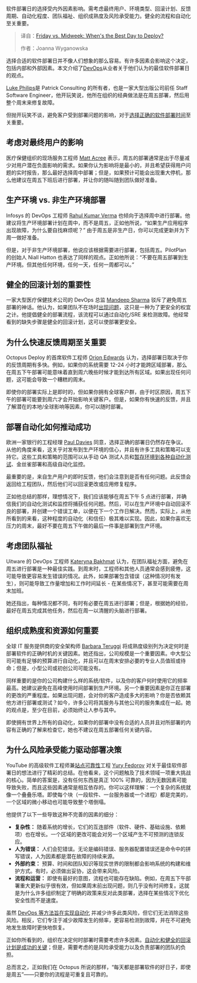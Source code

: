 <!--
title: 部署日选择：周五还是工作日？
cover: https://cdn.thenewstack.io/media/2025/09/1008cbbd-sigmund-aqta5e6mcnu-unsplash-scaled.jpg
summary: 软件部署日的选择受内外因素影响。需考虑最终用户、环境类型、回滚计划、反馈周期、自动化程度、团队福祉、组织成熟度及风险承受能力。健全的流程和自动化至关重要。
-->

软件部署日的选择受内外因素影响。需考虑最终用户、环境类型、回滚计划、反馈周期、自动化程度、团队福祉、组织成熟度及风险承受能力。健全的流程和自动化至关重要。

> 译自：[Friday vs. Midweek: When's the Best Day to Deploy?](https://thenewstack.io/friday-vs-midweek-whens-the-best-day-to-deploy/)
> 
> 作者：Joanna Wyganowska

选择合适的软件部署日并不像人们想象的那么容易。有许多因素会影响这个决定，包括内部和外部因素。本文介绍了[DevOps](https://thenewstack.io/platform-engineering/platform-engineering-what-is-it-and-who-does-it/)从业者关于他们认为的最佳软件部署日的观点。

[Luke Philips](https://www.linkedin.com/in/lukephilips/)是 Patrick Consulting 的所有者，也是一家大型出版公司前任 Staff Software Engineer，他开玩笑说，他所在组织的经典做法是在周五部署，然后用整个周末来修复故障。

但抛开玩笑不谈，避免客户受到部署问题的影响，对于[选择正确的软件部署时间](https://thenewstack.io/how-time-plays-a-crucial-role-in-aggregating-mobile-data/)至关重要。

## 考虑对最终用户的影响

医疗保健组织的现场服务工程师 [Matt Acree](https://www.linkedin.com/in/matt-acree-1383442/) 表示，周五的部署通常是出于尽量减少对用户潜在负面影响的需求。如果你认为影响将是最小的，并且希望获得用户问题的实时报告，那么最好选择周中部署；但是，如果预计可能会出现重大停机，那么他建议在周五下班后进行部署，并让你的随叫随到团队做好准备。

## 生产环境 vs. 非生产环境部署

Infosys 的 DevOps 工程师 [Rahul Kumar Verma](https://www.linkedin.com/in/rahul-kumar-verma-558812161/?originalSubdomain=in) 也倾向于选择周中进行部署。他建议将生产环境部署计划在周中，而不是周五，正如他所说，“如果生产应用程序出现故障，为什么要自找麻烦呢？” 由于周五是非生产日，你可以完成更新并为下周一做好准备。

但是，对于非生产环境部署，他说应该根据需要进行部署，包括周五。PilotPlan 的创始人 Niall Hatton 也表达了同样的观点。正如他所说：“不要在周五部署到生产环境。但其他任何环境，任何一天，任何一周都可以。”

## 健全的回滚计划的重要性

一家大型医疗保健技术公司的 DevOps 总监 [Mandeep Sharma](https://www.linkedin.com/in/mandeep-sharma-8517a92a0/?trk=public_profile_samename-profile&originalSubdomain=in) 驳斥了避免周五部署的神话。他认为，如果团队不在场时[出现问题](https://thenewstack.io/automation-all-fun-and-games-until-something-goes-wrong/)，这只是一种为了更安全的权宜之计。他提倡健全的部署流程，该流程可以通过自动化/SRE 来检测故障。他经常看到的缺失步骤是健全的回滚计划，这可以使部署更安全。

## 为什么快速反馈周期至关重要

Octopus Deploy 的首席软件工程师 [Orion Edwards](https://www.linkedin.com/in/orionedwards/?originalSubdomain=nz) 认为，选择部署日取决于你的反馈周期有多快。例如，如果你的系统需要 12-24 小时才能跨区域部署，那么在周五下午部署可能意味着直到周六晚些时候才能到达所有区域。如果出现任何问题，这可能会导致一个糟糕的周末。

即使你的部署实际上是即时的，但如果你拥有全球客户群，由于时区原因，周五下午的部署可能要到周六才会开始影响关键客户。但是，如果你有快速的反馈，并且了解潜在的本地/全球影响等因素，你可以随时部署。

## 部署自动化如何推动成功

欧洲一家银行的工程经理 [Paul Davies](https://www.linkedin.com/in/paulthecyclist/) 同意，选择正确的部署日仍然存在争议。从他的角度来看，这关乎对发布到生产环境的信心，并且有许多工具和策略可以支持它。这些工具和策略的范围可以从手动 QA 测试人员和[暂存环境到各种自动化测试](https://thenewstack.io/metalbears-mirrord-gives-ai-agents-a-staging-environment-to-test-their-code/)、金丝雀部署和高级自动化监控。

最重要的是，来自生产用户的即时反馈，他们会注意到是否有任何问题。此反馈会返回给工程团队，然后他们可以回滚更改或应用修复程序。

正如他总结的那样，理想情况下，我们应该能够在周五下午 5 点进行部署，并确信我们的自动化测试和监控将捕获任何问题。然后，可以在生产环境中自动回滚不良的部署，并创建一个错误工单，以便在下一个工作日解决。然而，实际上，从他所看到的来看，这种程度的自动化（和信任）极其难以实现。因此，如果你喜欢无压力的周末，最好不要在周五下午做的最后一件事是部署到生产环境。

## 考虑团队福祉

Uitware 的 DevOps 工程师 [Kateryna Bakhmat](https://dou.ua/users/kateryna-bakhmat/) 认为，在团队福祉方面，避免在周五进行部署是一种最佳实践。到周末时，工程师和其他人员通常会感到疲倦，这可能导致更容易发生错误的情况。此外，如果部署包含错误（这种情况时有发生），则可能导致工作量增加和工作时间延长 - 在某些情况下，甚至可能需要在周末加班。

她还指出，每种情况都不同，有时有必要在周五进行部署；但是，根据她的经验，最好在周五完成其他任务，然后在周一以清醒的头脑进行部署。

## 组织成熟度和资源如何重要

全球 IT 服务提供商的安全架构师 [Barbara Teruggi](https://www.linkedin.com/in/barbara-teruggi/?originalSubdomain=es) 将成熟度级别列为决定何时是部署软件的正确时机的关键因素。她还指出，公司规模是一个重要因素。中大型公司可能有足够的预算进行自动化，并且可以在周末安排必要的专业人员值班或待命；但是，小型公司或初创公司可能没有。

同样重要的是你的公司构建什么样的系统/软件，以及你的客户何时使用它的频率最高。她建议避免在高峰使用时间部署到生产环境。另一个重要因素是你正在部署的更改的严重程度。如果出现问题，会对你的客户造成多大的影响？你是否依赖其他方进行部署或测试？如今，许多公司将其服务与其他公司的服务集成在一起。她的观点是，至少在目前，必须始终让人参与其中。

即使拥有世界上所有的自动化，如果你的部署中没有合适的人员并且对所部署的内容有正确的了解来检查它，她也不建议在周五部署任何关键内容。

## 为什么风险承受能力驱动部署决策

YouTube 的高级软件工程师兼[站点可靠性](https://thenewstack.io/google-sre-site-reliability-engineering-at-a-global-scale/)工程 [Yury Fedorov](https://www.linkedin.com/in/yury-fedorov-0910a09/) 对关于最佳软件部署日的想法进行了精彩的总结。在他看来，这个问题触及了技术领域一项重大挑战的核心。简单的答案是，没有任何东西是真正 100% 可靠的，因为无数因素可能导致失败，而且这些因素通常是相互依存的。你可以这样理解：一个复杂的系统就像一个叠叠乐塔。即使每个块（一段软件、一台服务器或一个进程）都是完美的，一个区域的微小移动也可能导致整个塔倒塌。

他提供了以下一些导致这种不完善的因素的细分：

* **复杂性：** 随着系统的增长，它们的互连部件（软件、硬件、基础设施、依赖项）也在增长。一个区域的更改可能会对另一个区域产生不可预测的连锁反应。
* **人为错误：** 人们会犯错误。无论是编码错误、服务器配置错误还是命令中的拼写错误，人为因素都是潜在故障的持续来源。
* **外部约束：** 预算、时间和团队知识等现实世界的限制都会影响系统的构建和维护方式。有时，必须做出妥协，这会带来风险。
* **流程和运营：** 即使有最好的意图，流程也可能存在缺陷。例如，在周五下午部署重大更新似乎很有效，但如果周末前出现问题，则几乎没有时间修复。这就是为什么许多组织制定了明确的政策来反对此类部署，选择在某些情况下优化安全性而不是速度。

虽然 [DevOps 等方法旨在实现自动化](https://thenewstack.io/automate-devops-with-an-everything-as-code-approach/) 并减少许多此类风险，但它们无法消除这些风险。相反，它们专注于减少故障发生的频率，更容易检测到故障，并在不可避免地发生故障时更快地恢复。

正如你所看到的，组织在决定何时部署时需要考虑许多因素。[自动化和健全的回滚计划是成功的关键](https://thenewstack.io/release-automation-key-considerations/)；但是，需要考虑的是风险承受能力以及负责部署的团队的负担。

总而言之，正如我们在 Octopus 所说的那样，“每天都是部署软件的好日子，即使是周五”——只要你的流程是可重复且可靠的。